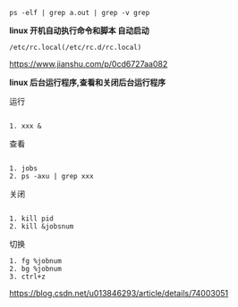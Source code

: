 ```shell
ps -elf | grep a.out | grep -v grep
```

**linux 开机自动执行命令和脚本 自动启动**

```shell
/etc/rc.local(/etc/rc.d/rc.local)
```

https://www.jianshu.com/p/0cd6727aa082

**linux 后台运行程序,查看和关闭后台运行程序**

运行

```shell

1. xxx &
```

查看

```shell

1. jobs
2. ps -axu | grep xxx
```

关闭

```shell

1. kill pid
2. kill &jobsnum
```

切换

```shell
1. fg %jobnum
2. bg %jobnum
3. ctrl+z
```

https://blog.csdn.net/u013846293/article/details/74003051

